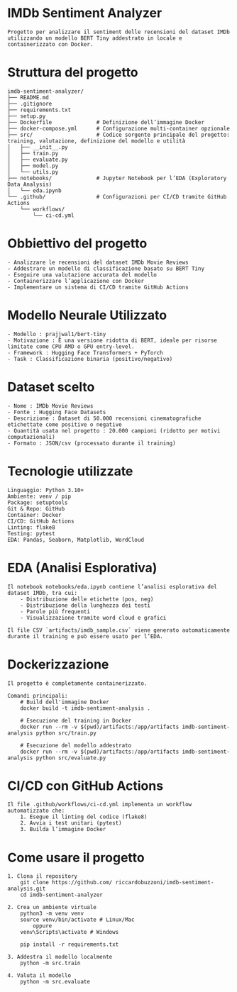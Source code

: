 # IMDb Sentiment Analyzer
    Progetto per analizzare il sentiment delle recensioni del dataset IMDb utilizzando un modello BERT Tiny addestrato in locale e containerizzato con Docker.

# Struttura del progetto
    imdb-sentiment-analyzer/
    ├── README.md
    ├── .gitignore
    ├── requirements.txt
    ├── setup.py
    ├── Dockerfile              # Definizione dell’immagine Docker
    ├── docker-compose.yml      # Configurazione multi-container opzionale
    ├── src/                    # Codice sorgente principale del progetto: training, valutazione, definizione del modello e utilità
    │   ├── __init__.py
    │   ├── train.py
    │   ├── evaluate.py
    │   ├── model.py
    │   └── utils.py
    ├── notebooks/              # Jupyter Notebook per l’EDA (Exploratory Data Analysis)
    │   └── eda.ipynb
    └── .github/                # Configurazioni per CI/CD tramite GitHub Actions
        └── workflows/
            └── ci-cd.yml

# Obbiettivo del progetto
    - Analizzare le recensioni del dataset IMDb Movie Reviews
    - Addestrare un modello di classificazione basato su BERT Tiny
    - Eseguire una valutazione accurata del modello
    - Containerizzare l’applicazione con Docker
    - Implementare un sistema di CI/CD tramite GitHub Actions

# Modello Neurale Utilizzato
    - Modello : prajjwal1/bert-tiny
    - Motivazione : È una versione ridotta di BERT, ideale per risorse limitate come CPU AMD o GPU entry-level.
    - Framework : Hugging Face Transformers + PyTorch
    - Task : Classificazione binaria (positivo/negativo)

# Dataset scelto
    - Nome : IMDb Movie Reviews
    - Fonte : Hugging Face Datasets
    - Descrizione : Dataset di 50.000 recensioni cinematografiche etichettate come positive o negative
    - Quantità usata nel progetto : 20.000 campioni (ridotto per motivi computazionali)
    - Formato : JSON/csv (processato durante il training)

# Tecnologie utilizzate
    Linguaggio: Python 3.10+
    Ambiente: venv / pip
    Package: setuptools
    Git & Repo: GitHub
    Container: Docker
    CI/CD: GitHub Actions
    Linting: flake8
    Testing: pytest
    EDA: Pandas, Seaborn, Matplotlib, WordCloud

# EDA (Analisi Esplorativa)
    Il notebook notebooks/eda.ipynb contiene l’analisi esplorativa del dataset IMDb, tra cui:
        - Distribuzione delle etichette (pos, neg)
        - Distribuzione della lunghezza dei testi
        - Parole più frequenti
        - Visualizzazione tramite word cloud e grafici

    Il file CSV `artifacts/imdb_sample.csv` viene generato automaticamente durante il training e può essere usato per l’EDA.

# Dockerizzazione
    Il progetto è completamente containerizzato.

    Comandi principali:
        # Build dell'immagine Docker
        docker build -t imdb-sentiment-analysis .

        # Esecuzione del training in Docker
        docker run --rm -v $(pwd)/artifacts:/app/artifacts imdb-sentiment-analysis python src/train.py

        # Esecuzione del modello addestrato
        docker run --rm -v $(pwd)/artifacts:/app/artifacts imdb-sentiment-analysis python src/evaluate.py

# CI/CD con GitHub Actions
    Il file .github/workflows/ci-cd.yml implementa un workflow automatizzato che:
        1. Esegue il linting del codice (flake8)
        2. Avvia i test unitari (pytest)
        3. Builda l’immagine Docker

# Come usare il progetto
    1. Clona il repository
        git clone https://github.com/ riccardobuzzoni/imdb-sentiment-analysis.git
        cd imdb-sentiment-analyzer

    2. Crea un ambiente virtuale
        python3 -m venv venv
        source venv/bin/activate # Linux/Mac
            oppure
        venv\Scripts\activate # Windows

        pip install -r requirements.txt

    3. Addestra il modello localmente
        python -m src.train

    4. Valuta il modello
        python -m src.evaluate
